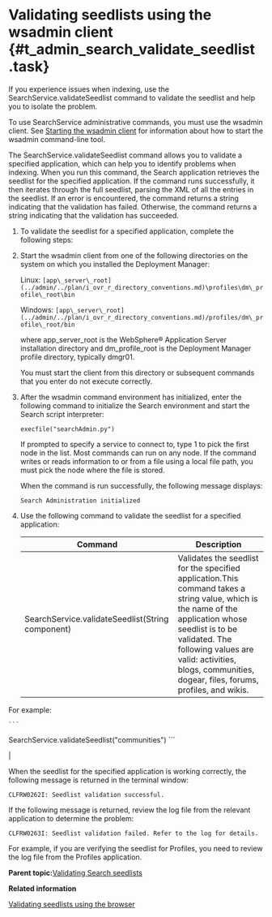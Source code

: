 # Validating seedlists using the wsadmin client {#t_admin_search_validate_seedlist .task}

If you experience issues when indexing, use the SearchService.validateSeedlist command to validate the seedlist and help you to isolate the problem.

To use SearchService administrative commands, you must use the wsadmin client. See [Starting the wsadmin client](../admin/t_admin_wsadmin_starting.md) for information about how to start the wsadmin command-line tool.

The SearchService.validateSeedlist command allows you to validate a specified application, which can help you to identify problems when indexing. When you run this command, the Search application retrieves the seedlist for the specified application. If the command runs successfully, it then iterates through the full seedlist, parsing the XML of all the entries in the seedlist. If an error is encountered, the command returns a string indicating that the validation has failed. Otherwise, the command returns a string indicating that the validation has succeeded.

1.  To validate the seedlist for a specified application, complete the following steps:
2.  Start the wsadmin client from one of the following directories on the system on which you installed the Deployment Manager:

    Linux: `[app\_server\_root](../admin/../plan/i_ovr_r_directory_conventions.md)\profiles\dm\_profile\_root\bin`

    Windows: `[app\_server\_root](../admin/../plan/i_ovr_r_directory_conventions.md)/profiles/dm\_profile\_root/bin`

    where app\_server\_root is the WebSphere® Application Server installation directory and dm\_profile\_root is the Deployment Manager profile directory, typically dmgr01.

    You must start the client from this directory or subsequent commands that you enter do not execute correctly.

3.  After the wsadmin command environment has initialized, enter the following command to initialize the Search environment and start the Search script interpreter:

    ```
    execfile("searchAdmin.py")
    ```

    If prompted to specify a service to connect to, type 1 to pick the first node in the list. Most commands can run on any node. If the command writes or reads information to or from a file using a local file path, you must pick the node where the file is stored.

    When the command is run successfully, the following message displays:

    ```
    Search Administration initialized
    ```

4.  Use the following command to validate the seedlist for a specified application:

    |Command|Description|
    |-------|-----------|
    |SearchService.validateSeedlist\(String component\)|Validates the seedlist for the specified application.This command takes a string value, which is the name of the application whose seedlist is to be validated. The following values are valid: activities, blogs, communities, dogear, files, forums, profiles, and wikis.

For example:

    ```
SearchService.validateSeedlist("communities")
    ```

|


When the seedlist for the specified application is working correctly, the following message is returned in the terminal window:

```
CLFRW0262I: Seedlist validation successful.
```

If the following message is returned, review the log file from the relevant application to determine the problem:

```
CLFRW0263I: Seedlist validation failed. Refer to the log for details.
```

For example, if you are verifying the seedlist for Profiles, you need to review the log file from the Profiles application.

**Parent topic:**[Validating Search seedlists](../troubleshoot/c_admin_search_validating_seedlists.md)

**Related information**  


[Validating seedlists using the browser](../troubleshoot/t_admin_search_check_seedlist.md)

